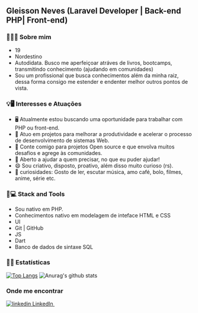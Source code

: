 ## Gleisson Neves (Laravel Developer | Back-end PHP| Front-end)



### 👨🏻‍💻 Sobre mim

* 19
* Nordestino
* Autodidata. Busco me aperfeiçoar atráves de livros, bootcamps, transmitindo conhecimento (ajudando em comunidades)
* Sou um profissional que busca conhecimentos além da minha raiz, dessa forma consigo me estender e endenter melhor outros pontos de vista.

### 💡🖥️ Interesses e Atuações

* 🖥️ Atualmente estou buscando uma oportunidade para trabalhar com PHP ou front-end.
* 🌱 Atuo em projetos para melhorar a produtividade e acelerar o processo de desenvolvimento de sistemas Web.
* 👻 Conte comigo para projetos Open source e que envolva muitos desafios e agrege às comunidades.
* 💬 Aberto a ajudar a quem precisar, no que eu puder ajudar!
* 😄 Sou criativo, disposto, proativo, além disso muito curioso (rs).
* 🤡 curiosidades: Gosto de ler, escutar música, amo café, bolo, filmes, anime, série etc.

### 🚀💻 Stack and Tools

* Sou nativo em PHP.
* Conhecimentos nativo em modelagem de inteface HTML e CSS
* UI
* Git | GitHub
* JS
* Dart
* Banco de dados de sintaxe SQL

### 🧮📐 Estatísticas

[![Top Langs](https://github-readme-stats.vercel.app/api/top-langs/?username=gdk46&hide=html,hack&theme=tokyonight)](https://github.com/anuraghazra/github-readme-stats)
![Anurag's github stats](https://github-readme-stats.vercel.app/api?username=gdk46&show_icons=true&theme=tokyonight)

### Onde me encontrar
<p>
  <a href="https://www.linkedin.com/in/gleisson-neves/" rel="nofollow noreferrer">
    <img src="https://i.stack.imgur.com/gVE0j.png" alt="linkedin"> LinkedIn
  </a> &nbsp;
</p>
